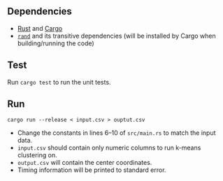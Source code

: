## Dependencies

  - [Rust](https://www.rust-lang.org/) and [Cargo](https://doc.rust-lang.org/cargo)
  - [`rand`](https://rust-random.github.io/book/) and its transitive dependencies
    (will be installed by Cargo when building/running the code)

## Test

Run `cargo test` to run the unit tests.

## Run

```
cargo run --release < input.csv > ouptut.csv
```

  - Change the constants in lines 6–10 of `src/main.rs` to match the input data.
  - `input.csv` should contain only numeric columns to run k-means clustering on.
  - `output.csv` will contain the center coordinates.
  - Timing information will be printed to standard error.
